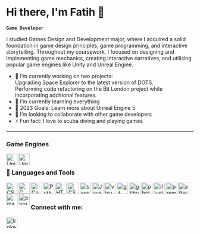 # Hi there, I'm Fatih 👋

**`Game Developer`**

I studied Games Design and Development major, where I acquired a solid foundation in game design principles, game programming, and interactive storytelling. Throughout my coursework, I focused on designing and implementing game mechanics, creating interactive narratives, and utilising popular game engines like Unity and Unreal Engine.

- 🔭 I’m currently working on two projects: <br>
  Upgrading Space Explorer to the latest version of DOTS. <br>
  Performing code refactoring on the Bit London project while incorporating additional features. <br>
- 🌱 I’m currently learning everything
- 🥅 2023 Goals: Learn more about Unreal Engine 5
- 👯 I’m looking to collaborate with other game developers
- ⚡ Fun fact: I love to scuba diving and playing games

---

### Game Engines
<img align="left" alt="Unity" width="30px" style="paddind-right:10px; background-color:rgb(255, 255, 255);" src="https://cdn.jsdelivr.net/gh/devicons/devicon/icons/unity/unity-original.svg" />
<img align="left" alt="Unreal" width="30px" style="paddind-right:10px;" src="https://cdn.jsdelivr.net/gh/devicons/devicon/icons/unrealengine/unrealengine-original.svg" /><br>

### 🧰 Languages and Tools
<img align="left" alt="CSharp" width="30px" style="paddind-right:10px;" src="https://cdn.jsdelivr.net/gh/devicons/devicon/icons/csharp/csharp-original.svg" />
<img align="left" alt="C" width="30px" style="paddind-right:10px;" src="https://cdn.jsdelivr.net/gh/devicons/devicon/icons/c/c-original.svg" />
<img align="left" alt="Cpp" width="30px" style="paddind-right:10px;" src="https://cdn.jsdelivr.net/gh/devicons/devicon/icons/cplusplus/cplusplus-original.svg" />
<img align="left" alt="Python" width="30px" style="paddind-right:10px;" src="https://cdn.jsdelivr.net/gh/devicons/devicon/icons/python/python-original.svg" />
<img align="left" alt="HTML5" width="30px" style="paddind-right:10px;" src="https://cdn.jsdelivr.net/gh/devicons/devicon/icons/html5/html5-original.svg" />
<img align="left" alt="CSS3" width="30px" style="paddind-right:10px;" src="https://cdn.jsdelivr.net/gh/devicons/devicon/icons/css3/css3-original.svg" />
<img align="left" alt="sass" width="30px" style="paddind-right:10px;" src="https://cdn.jsdelivr.net/gh/devicons/devicon/icons/sass/sass-original.svg" />
<img align="left" alt="JavaScript" width="30px" style="paddind-right:10px;" src="https://cdn.jsdelivr.net/gh/devicons/devicon/icons/javascript/javascript-original.svg" />

<img align="left" alt="visualstudio" width="30px" style="paddind-right:10px;" src="https://cdn.jsdelivr.net/gh/devicons/devicon/icons/visualstudio/visualstudio-plain.svg" />
<img align="left" alt="git" width="30px" style="paddind-right:10px;" src="https://cdn.jsdelivr.net/gh/devicons/devicon/icons/git/git-original.svg" />
<img align="left" alt="github" width="30px" style="paddind-right:10px;" src="https://cdn.jsdelivr.net/gh/devicons/devicon/icons/github/github-original.svg" />
<img align="left" alt="photoshop" width="30px" style="paddind-right:10px;" src="https://cdn.jsdelivr.net/gh/devicons/devicon/icons/photoshop/photoshop-plain.svg" />
<img align="left" alt="illustrator" width="30px" style="paddind-right:10px;" src="https://cdn.jsdelivr.net/gh/devicons/devicon/icons/illustrator/illustrator-plain.svg" />
<img align="left" alt="premierepro" width="30px" style="paddind-right:10px;" src="https://cdn.jsdelivr.net/gh/devicons/devicon/icons/premierepro/premierepro-plain.svg" />
<img align="left" alt="aftereffects" width="30px" style="paddind-right:10px;" src="https://cdn.jsdelivr.net/gh/devicons/devicon/icons/aftereffects/aftereffects-original.svg" />
<img align="left" alt="maya" width="30px" style="paddind-right:10px;" src="https://cdn.jsdelivr.net/gh/devicons/devicon/icons/maya/maya-original.svg" />
<img align="left" alt="photoshop" width="30px" style="paddind-right:10px;" src="https://cdn.jsdelivr.net/gh/devicons/devicon/icons/arduino/arduino-original-wordmark.svg" />
<br />

#

### Connect with me:
[<img align="left" alt="linkedin" width="30px" style="paddind-right:10px;" src="https://cdn.jsdelivr.net/gh/devicons/devicon/icons/linkedin/linkedin-original.svg" />](https://www.linkedin.com/in/fatih-demirel/)
<br />

[website]: https://www.fatihdemirel.co.uk/

<!--
**Knightfatih/Knightfatih** is a ✨ _special_ ✨ repository because its `README.md` (this file) appears on your GitHub profile.

Here are some ideas to get you started:

- 🔭 I’m currently working on ...
- 🌱 I’m currently learning ...
- 👯 I’m looking to collaborate on ...
- 🤔 I’m looking for help with ...
- 💬 Ask me about ...
- 📫 How to reach me: ...
- 😄 Pronouns: ...
- ⚡ Fun fact: ...
-->
